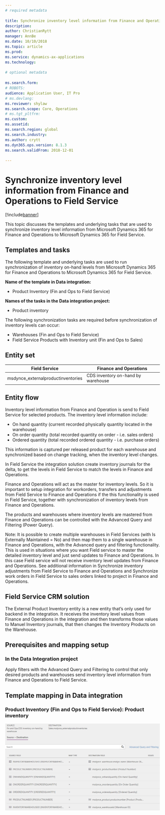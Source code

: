 ```yaml
---
# required metadata

title: Synchronize inventory level information from Finance and Operations to Field Service 
description: 
author: ChristianRytt
manager: AnnBe
ms.date: 10/10/2018
ms.topic: article
ms.prod: 
ms.service: dynamics-ax-applications
ms.technology: 

# optional metadata

ms.search.form: 
# ROBOTS: 
audience: Application User, IT Pro
# ms.devlang: 
ms.reviewer: shylaw
ms.search.scope: Core, Operations
# ms.tgt_pltfrm: 
ms.custom: 
ms.assetid: 
ms.search.region: global
ms.search.industry: 
ms.author: crytt
ms.dyn365.ops.version: 8.1.3 
ms.search.validFrom: 2018-12-01

---
```


# Synchronize inventory level information from Finance and Operations to Field Service 

[!include[banner](../includes/banner.md)]

This topic discusses the templates and underlying tasks that are used to synchronize inventory level information from Microsoft Dynamics 365 for Finance and Operations to Microsoft Dynamics 365 for Field Service.

## Templates and tasks
The following template and underlying tasks are used to run synchronization of inventory on-hand levels from Microsoft Dynamics 365 for Finance and Operations to Microsoft Dynamics 365 for Field Service.

**Name of the template in Data integration:**
- Product Inventory (Fin and Ops to Field Service)
  
**Names of the tasks in the Data integration project:**
- Product inventory

The following synchronization tasks are required before synchronization of inventory levels can occur:
- Warehouses (Fin and Ops to Field Service) 
- Field Service Products with Inventory unit (Fin and Ops to Sales) 

## Entity set

| Field Service                      | Finance and Operations                 |
|------------------------------------|----------------------------------------|
| msdynce_externalproductinventories | CDS inventory on-hand by warehouse     |

## Entity flow
Inventory level information from Finance and Operation is send to Field Service for selected products. The inventory level information include: 
- On hand quantity (current recorded physically quantity located in the warehouse)
- On order quantity (total recorded quantity on order - i.e. sales orders)
- Ordered quantity (total recorded ordered quantity - i.e. purchase orders)

This information is captured per released product for each warehouse and synchronized based on change tracking, when the inventory level changes.

In Field Service the integration solution create inventory journals for the delta, to get the levels in Field Service to match the levels in Finance and Operations.

Finance and Operations will act as the master for inventory levels. So it is important to setup integration for workorders, transfers and adjustments from Field Service to Finance and Operations if the this functionality is used in Field Service, together with synchronization of inventory levels from Finance and Operations.

The products and warehouses where inventory levels are mastered from Finance and Operations can be controlled with the Advanced Query and Filtering (Power Query).

Note: It is possible to create multiple warehouses in Field Services (with Is Externally Maintained = No) and then map them to a single warehouse in Finance and Operations, with the Advanced query and filtering functionality. This is used in situations where you want Field service to master the detailed inventory level and just send updates to Finance and Operations. In this case Field service will not receive inventory level updates from Finance and Operations. See additional information in Synchronize inventory adjustments from Field Service to Finance and Operations and Synchronize work orders in Field Service to sales orders linked to project in Finance and Operations.

## Field Service CRM solution
The External Product Inventory entity is a new entity that’s only used for backend in the integration. It receives the inventory level values from Finance and Operations in the integration and then transforms those values to Manuel Inventory journals, that then changes the Inventory Products on the Warehouse. 

## Prerequisites and mapping setup

### In the Data Integration project
Apply filters with the Advanced  Query and Filtering to control that only desired products and warehouses send inventory level information from Finance and Operations to Field Service.

## Template mapping in Data integration

### Product Inventory (Fin and Ops to Field Service): Product inventory

[![Template mapping in Data integration](./media/FSinventoryLevel1.png)](./media/FSinventoryLevel1.png)

